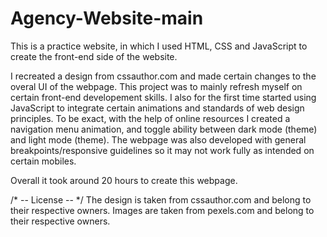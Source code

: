 # Agency-Website-main
This is a practice website, in which I used HTML, CSS and JavaScript to create the front-end side of the website.

I recreated a design from cssauthor.com and made certain changes to the overal UI of the webpage.
This project was to mainly refresh myself on certain front-end developement skills.
I also for the first time started using JavaScript to integrate certain animations and standards of web design principles. To be exact, with the help of online resources I created a navigation menu animation, and toggle ability between dark mode (theme) and light mode (theme).
The webpage was also developed with general breakpoints/responsive guidelines so it may not work fully as intended on certain mobiles.

Overall it took around 20 hours to create this webpage.


/* -- License -- */
The design is taken from cssauthor.com and belong to their respective owners.
Images are taken from pexels.com and belong to their respective owners.
